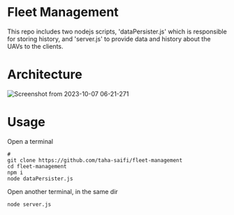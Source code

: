 # Fleet Management
This repo includes two nodejs scripts, 'dataPersister.js' which is responsible for storing history, and 'server.js' to provide data and history about the UAVs to the clients.

# Architecture

![Screenshot from 2023-10-07 06-21-271](https://github.com/mujehoxe/fleet-management-backend/assets/52047683/83ee00a6-da28-455b-9372-d79f0a88fb83)

# Usage
Open a terminal
```
#
git clone https://github.com/taha-saifi/fleet-management
cd fleet-management
npm i
node dataPersister.js
```
Open another terminal, in the same dir
```
node server.js
```
